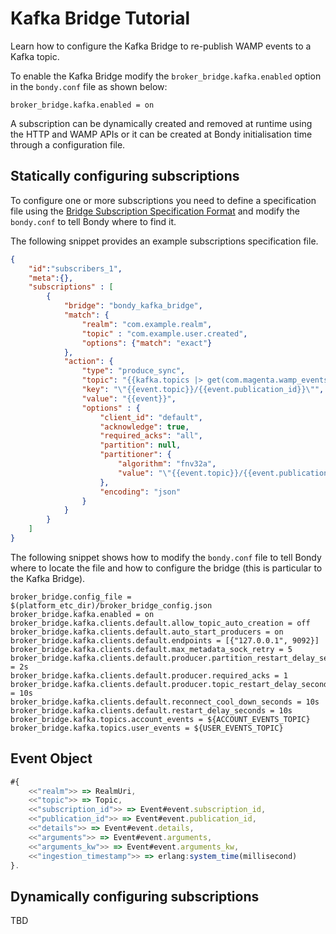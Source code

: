 # Kafka Bridge Tutorial
Learn how to configure the Kafka Bridge to re-publish WAMP events to a Kafka topic.

To enable the Kafka Bridge modify the `broker_bridge.kafka.enabled` option in the `bondy.conf` file as shown below:

```shell
broker_bridge.kafka.enabled = on
```

A subscription can be dynamically created and removed at runtime using the HTTP and WAMP APIs or it can be created at Bondy initialisation time through a configuration file.

## Statically configuring subscriptions

To configure one or more subscriptions you need to define a specification file using the [Bridge Subscription Specification Format]() and modify the `bondy.conf` to tell Bondy where to find it.

The following snippet provides an example subscriptions specification file.

```json
{
    "id":"subscribers_1",
    "meta":{},
    "subscriptions" : [
        {
            "bridge": "bondy_kafka_bridge",
            "match": {
                "realm": "com.example.realm",
                "topic" : "com.example.user.created",
                "options": {"match": "exact"}
            },
            "action": {
                "type": "produce_sync",
                "topic": "{{kafka.topics |> get(com.magenta.wamp_events)}}",
                "key": "\"{{event.topic}}/{{event.publication_id}}\"",
                "value": "{{event}}",
                "options" : {
                    "client_id": "default",
                    "acknowledge": true,
                    "required_acks": "all",
                    "partition": null,
                    "partitioner": {
                        "algorithm": "fnv32a",
                        "value": "\"{{event.topic}}/{{event.publication_id}}\""
                    },
                    "encoding": "json"
                }
            }
        }
    ]
}

```

The following snippet shows how to modify the `bondy.conf` file to tell Bondy where to locate the file and how to configure the bridge (this is particular to the Kafka Bridge).

```shell
broker_bridge.config_file = $(platform_etc_dir)/broker_bridge_config.json
broker_bridge.kafka.enabled = on
broker_bridge.kafka.clients.default.allow_topic_auto_creation = off
broker_bridge.kafka.clients.default.auto_start_producers = on
broker_bridge.kafka.clients.default.endpoints = [{"127.0.0.1", 9092}]
broker_bridge.kafka.clients.default.max_metadata_sock_retry = 5
broker_bridge.kafka.clients.default.producer.partition_restart_delay_seconds = 2s
broker_bridge.kafka.clients.default.producer.required_acks = 1
broker_bridge.kafka.clients.default.producer.topic_restart_delay_seconds = 10s
broker_bridge.kafka.clients.default.reconnect_cool_down_seconds = 10s
broker_bridge.kafka.clients.default.restart_delay_seconds = 10s
broker_bridge.kafka.topics.account_events = ${ACCOUNT_EVENTS_TOPIC}
broker_bridge.kafka.topics.user_events = ${USER_EVENTS_TOPIC}
```


## Event Object

```jsx
#{
    <<"realm">> => RealmUri,
    <<"topic">> => Topic,
    <<"subscription_id">> => Event#event.subscription_id,
    <<"publication_id">> => Event#event.publication_id,
    <<"details">> => Event#event.details,
    <<"arguments">> => Event#event.arguments,
    <<"arguments_kw">> => Event#event.arguments_kw,
    <<"ingestion_timestamp">> => erlang:system_time(millisecond)
}.
```

## Dynamically configuring subscriptions

TBD